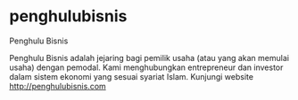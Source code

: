 # penghulubisnis
Penghulu Bisnis

Penghulu Bisnis adalah jejaring bagi pemilik usaha (atau yang akan memulai usaha) dengan pemodal. Kami menghubungkan entrepreneur dan investor dalam sistem ekonomi yang sesuai syariat Islam. Kunjungi website http://penghulubisnis.com
